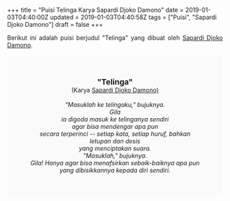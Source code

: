 +++
title = "Puisi Telinga Karya Sapardi Djoko Damono"
date = 2019-01-03T04:40:00Z
updated = 2019-01-03T04:40:58Z
tags = ["Puisi", "Sapardi Djoko Damono"]
draft = false
+++

<div dir="ltr" style="text-align: left;" trbidi="on"><div style="text-align: justify;">Berikut ini adalah puisi berjudul "Telinga" yang dibuat oleh <a href="https://ensiklopedia.kemdikbud.go.id/sastra/artikel/Sapardi_Djoko_Damono" target="_blank">Sapardi Djoko Damono</a>. </div><br /><div style="background: #FAFAFA; font-size: 14px; height: auto; margin: 0 auto; padding: 50px; text-align: center; width: auto;"><span style="font-size: 18px;"><b>"Telinga"</b></span><br />(Karya <a href="https://www.sekata.web.id/tags/sapardi-djoko-damono" target="_blank">Sapardi Djoko Damono)</a> <br /><br /><i>"Masuklah ke telingaku," bujuknya.<br />Gila<br />ia digoda masuk ke telinganya sendiri<br />agar bisa mendengar apa pun<br />secara terperinci -- setiap kata, setiap huruf, bahkan letupan dan desis<br />yang menciptakan suara.<br />"Masuklah," bujuknya.<br />Gila! Hanya agar bisa menafsirkan sebaik-baiknya apa pun yang dibisikkannya kepada diri sendiri.</i> </div></div>

